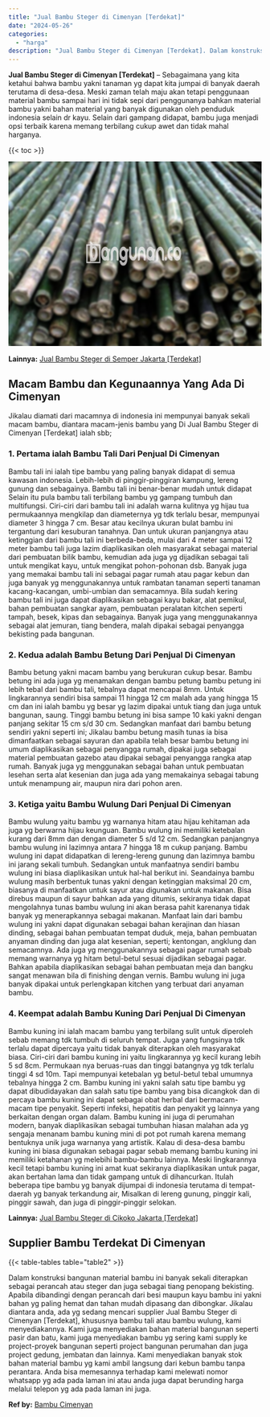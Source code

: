 ```yaml
---
title: "Jual Bambu Steger di Cimenyan [Terdekat]"
date: "2024-05-26"
categories: 
  - "harga"
description: "Jual Bambu Steger di Cimenyan [Terdekat]. Dalam konstruksi bangunan material bambu ini banyak sekali diterapkan sebagai perancah atau steger dan juga sebagai..."
---
```


**Jual Bambu Steger di Cimenyan \[Terdekat\]** – Sebagaimana yang kita ketahui bahwa bambu yakni tanaman yg dapat kita jumpai di banyak daerah terutama di desa-desa. Meski zaman telah maju akan tetapi penggunaan material bambu sampai hari ini tidak sepi dari penggunanya bahkan material bambu yakni bahan material yang banyak digunakan oleh penduduk indonesia selain dr kayu. Selain dari gampang didapat, bambu juga menjadi opsi terbaik karena memang terbilang cukup awet dan tidak mahal harganya.

{{< toc >}}

![Jual Bambu Steger di Cimenyan [Terdekat]](/images/jual-bambu-tali-01.png)

**Lainnya:** [Jual Bambu Steger di Semper Jakarta \[Terdekat\]](https://bambu.bangunan.co/jual-bambu-steger-di-semper-jakarta-terdekat/)

## Macam Bambu dan Kegunaannya Yang Ada Di Cimenyan

Jikalau diamati dari macamnya di indonesia ini mempunyai banyak sekali macam bambu, diantara macam-jenis bambu yang Di Jual Bambu Steger di Cimenyan \[Terdekat\] ialah sbb;

### 1\. Pertama ialah Bambu Tali Dari Penjual Di Cimenyan

Bambu tali ini ialah tipe bambu yang paling banyak didapat di semua kawasan indonesia. Lebih-lebih di pinggir-pinggiran kampung, lereng gunung dan sebagainya. Bambu tali ini benar-benar mudah untuk didapat Selain itu pula bambu tali terbilang bambu yg gampang tumbuh dan multifungsi. Ciri-ciri dari bambu tali ini adalah warna kulitnya yg hijau tua permukaannya mengkilap dan diameternya yg tdk terlalu besar, mempunyai diameter 3 hingga 7 cm. Besar atau kecilnya ukuran bulat bambu ini tergantung dari kesuburan tanahnya. Dan untuk ukuran panjangnya atau ketinggian dari bambu tali ini berbeda-beda, mulai dari 4 meter sampai 12 meter bambu tali juga lazim diaplikasikan oleh masyarakat sebagai material dari pembuatan bilik bambu, kemudian ada juga yg dijadikan sebagai tali untuk mengikat kayu, untuk mengikat pohon-pohonan dsb. Banyak juga yang memakai bambu tali ini sebagai pagar rumah atau pagar kebun dan juga banyak yg menggunakannya untuk rambatan tanaman seperti tanaman kacang-kacangan, umbi-umbian dan semacamnya. Bila sudah kering bambu tali ini juga dapat diaplikasikan sebagai kayu bakar, alat pemikul, bahan pembuatan sangkar ayam, pembuatan peralatan kitchen seperti tampah, besek, kipas dan sebagainya. Banyak juga yang menggunakannya sebagai alat jemuran, tiang bendera, malah dipakai sebagai penyangga bekisting pada bangunan.

### 2\. Kedua adalah Bambu Betung Dari Penjual Di Cimenyan

Bambu betung yakni macam bambu yang berukuran cukup besar. Bambu betung ini ada juga yg menamakan dengan bambu petung bambu petung ini lebih tebal dari bambu tali, tebalnya dapat mencapai 8mm. Untuk lingkarannya sendiri bisa sampai 11 hingga 12 cm malah ada yang hingga 15 cm dan ini ialah bambu yg besar yg lazim dipakai untuk tiang dan juga untuk bangunan, saung. Tinggi bambu betung ini bisa sampe 10 kaki yakni dengan panjang sekitar 15 cm s/d 30 cm. Sedangkan manfaat dari bambu betung sendiri yakni seperti ini; Jikalau bambu betung masih tunas ia bisa dimanfaatkan sebagai sayuran dan apabila telah besar bambu betung ini umum diaplikasikan sebagai penyangga rumah, dipakai juga sebagai material pembuatan gazebo atau dipakai sebagai penyangga rangka atap rumah. Banyak juga yg menggunakan sebagai bahan untuk pembuatan lesehan serta alat kesenian dan juga ada yang memakainya sebagai tabung untuk menampung air, maupun nira dari pohon aren.

### 3\. Ketiga yaitu Bambu Wulung Dari Penjual Di Cimenyan

Bambu wulung yaitu bambu yg warnanya hitam atau hijau kehitaman ada juga yg berwarna hijau keunguan. Bambu wulung ini memiliki ketebalan kurang dari 8mm dan dengan diameter 5 s/d 12 cm. Sedangkan panjangnya bambu wulung ini lazimnya antara 7 hingga 18 m cukup panjang. Bambu wulung ini dapat didapatkan di lereng-lereng gunung dan lazimnya bambu ini jarang sekali tumbuh. Sedangkan untuk manfaatnya sendiri bambu wulung ini biasa diaplikasikan untuk hal-hal berikut ini. Seandainya bambu wulung masih berbentuk tunas yakni dengan ketinggian maksimal 20 cm, biasanya di manfaatkan untuk sayur atau digunakan untuk makanan. Bisa direbus maupun di sayur bahkan ada yang ditumis, sekiranya tidak dapat mengolahnya tunas bambu wulung ini akan berasa pahit karenanya tidak banyak yg menerapkannya sebagai makanan. Manfaat lain dari bambu wulung ini yakni dapat digunakan sebagai bahan kerajinan dan hiasan dinding, sebagai bahan pembuatan tempat duduk, meja, bahan pembuatan anyaman dinding dan juga alat kesenian, seperti; kentongan, angklung dan semacamnya. Ada juga yg menggunakannya sebagai pagar rumah sebab memang warnanya yg hitam betul-betul sesuai dijadikan sebagai pagar. Bahkan apabila diaplikasikan sebagai bahan pembuatan meja dan bangku sangat menawan bila di finishing dengan vernis. Bambu wulung ini juga banyak dipakai untuk perlengkapan kitchen yang terbuat dari anyaman bambu.

### 4\. Keempat adalah Bambu Kuning Dari Penjual Di Cimenyan

Bambu kuning ini ialah macam bambu yang terbilang sulit untuk diperoleh sebab memang tdk tumbuh di seluruh tempat. Juga yang fungsinya tdk terlalu dapat dipercaya yaitu tidak banyak diterapkan oleh masyarakat biasa. Ciri-ciri dari bambu kuning ini yaitu lingkarannya yg kecil kurang lebih 5 sd 8cm. Permukaan nya beruas-ruas dan tinggi batangnya yg tdk terlalu tinggi 4 sd 10m. Tapi mempunyai ketebalan yg betul-betul tebal umumnya tebalnya hingga 2 cm. Bambu kuning ini yakni salah satu tipe bambu yg dapat dibudidayakan dan salah satu tipe bambu yang bisa dicangkok dan di percaya bambu kuning ini dapat sebagai obat herbal dari bermacam-macam tipe penyakit. Seperti infeksi, hepatitis dan penyakit yg lainnya yang berkaitan dengan organ dalam. Bambu kuning ini juga di perumahan modern, banyak diaplikasikan sebagai tumbuhan hiasan malahan ada yg sengaja menanam bambu kuning mini di pot pot rumah karena memang bentuknya unik juga warnanya yang artistik. Kalau di desa-desa bambu kuning ini biasa digunakan sebagai pagar sebab memang bambu kuning ini memiliki ketahanan yg melebihi bambu-bambu lainnya. Meski lingkarannya kecil tetapi bambu kuning ini amat kuat sekiranya diaplikasikan untuk pagar, akan bertahan lama dan tidak gampang untuk di dihancurkan. Itulah beberapa tipe bambu yg banyak dijumpai di indonesia terutama di tempat-daerah yg banyak terkandung air, Misalkan di lereng gunung, pinggir kali, pinggir sawah, dan juga di pinggir-pinggir selokan.

**Lainnya:** [Jual Bambu Steger di Cikoko Jakarta \[Terdekat\]](https://bambu.bangunan.co/jual-bambu-steger-di-cikoko-jakarta-terdekat/)

## Supplier Bambu Terdekat Di Cimenyan

{{< table-tables table="table2" >}}

Dalam konstruksi bangunan material bambu ini banyak sekali diterapkan sebagai perancah atau steger dan juga sebagai tiang penopang bekisting. Apabila dibandingi dengan perancah dari besi maupun kayu bambu ini yakni bahan yg paling hemat dan tahan mudah dipasang dan dibongkar. Jikalau diantara anda, ada yg sedang mencari supplier Jual Bambu Steger di Cimenyan \[Terdekat\], khususnya bambu tali atau bambu wulung, kami menyediakannya. Kami juga menyediakan bahan material bangunan seperti pasir dan batu, kami juga menyediakan bambu yg sering kami supply ke project-proyek bangunan seperti project bangunan perumahan dan juga project gedung, jembatan dan lainnya. Kami menyediakan banyak stok bahan material bambu yg kami ambil langsung dari kebun bambu tanpa perantara. Anda bisa memesannya terhadap kami melewati nomor whatsapp yg ada pada laman ini atau anda juga dapat berunding harga melalui telepon yg ada pada laman ini juga.

**Ref by:** [Bambu Cimenyan](https://id.wikipedia.org/wiki/Bambu)
